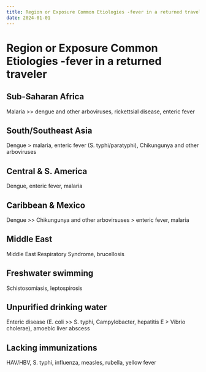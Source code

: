 ```yaml
---
title: Region or Exposure Common Etiologies -fever in a returned traveler
date: 2024-01-01
---
```

# Region or Exposure Common Etiologies -fever in a returned traveler

## Sub-Saharan Africa
Malaria >> dengue and other arboviruses, rickettsial disease, enteric fever
## South/Southeast Asia
Dengue > malaria, enteric fever (S. typhi/paratyphi), Chikungunya and other arboviruses
## Central & S. America
Dengue, enteric fever, malaria
## Caribbean & Mexico
Dengue >> Chikungunya and other arbovirsuses > enteric fever, malaria
## Middle East
Middle East Respiratory Syndrome, brucellosis
## Freshwater swimming
Schistosomiasis, leptospirosis
## Unpurified drinking water
Enteric disease (E. coli >> S. typhi, Campylobacter, hepatitis E > Vibrio cholerae), amoebic liver abscess
## Lacking immunizations
HAV/HBV, S. typhi, influenza, measles, rubella, yellow fever
